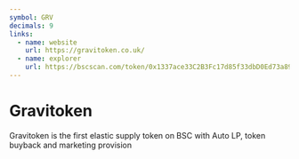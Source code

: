 ```yaml
---
symbol: GRV
decimals: 9
links:
  - name: website
    url: https://gravitoken.co.uk/
  - name: explorer
    url: https://bscscan.com/token/0x1337ace33C2B3Fc17d85f33dbD0Ed73a896148B5
---
```


# Gravitoken

Gravitoken is the first elastic supply token on BSC with Auto LP, token buyback and marketing provision

